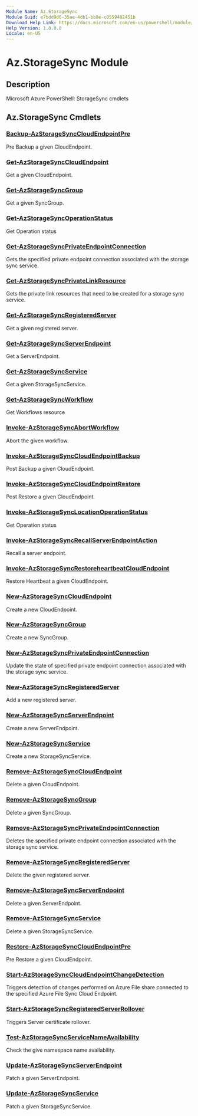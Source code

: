 ```yaml
---
Module Name: Az.StorageSync
Module Guid: e7bdd9d6-35ae-4db1-bb8e-c0559482451b
Download Help Link: https://docs.microsoft.com/en-us/powershell/module/az.storagesync
Help Version: 1.0.0.0
Locale: en-US
---
```


# Az.StorageSync Module
## Description
Microsoft Azure PowerShell: StorageSync cmdlets

## Az.StorageSync Cmdlets
### [Backup-AzStorageSyncCloudEndpointPre](Backup-AzStorageSyncCloudEndpointPre.md)
Pre Backup a given CloudEndpoint.

### [Get-AzStorageSyncCloudEndpoint](Get-AzStorageSyncCloudEndpoint.md)
Get a given CloudEndpoint.

### [Get-AzStorageSyncGroup](Get-AzStorageSyncGroup.md)
Get a given SyncGroup.

### [Get-AzStorageSyncOperationStatus](Get-AzStorageSyncOperationStatus.md)
Get Operation status

### [Get-AzStorageSyncPrivateEndpointConnection](Get-AzStorageSyncPrivateEndpointConnection.md)
Gets the specified private endpoint connection associated with the storage sync service.

### [Get-AzStorageSyncPrivateLinkResource](Get-AzStorageSyncPrivateLinkResource.md)
Gets the private link resources that need to be created for a storage sync service.

### [Get-AzStorageSyncRegisteredServer](Get-AzStorageSyncRegisteredServer.md)
Get a given registered server.

### [Get-AzStorageSyncServerEndpoint](Get-AzStorageSyncServerEndpoint.md)
Get a ServerEndpoint.

### [Get-AzStorageSyncService](Get-AzStorageSyncService.md)
Get a given StorageSyncService.

### [Get-AzStorageSyncWorkflow](Get-AzStorageSyncWorkflow.md)
Get Workflows resource

### [Invoke-AzStorageSyncAbortWorkflow](Invoke-AzStorageSyncAbortWorkflow.md)
Abort the given workflow.

### [Invoke-AzStorageSyncCloudEndpointBackup](Invoke-AzStorageSyncCloudEndpointBackup.md)
Post Backup a given CloudEndpoint.

### [Invoke-AzStorageSyncCloudEndpointRestore](Invoke-AzStorageSyncCloudEndpointRestore.md)
Post Restore a given CloudEndpoint.

### [Invoke-AzStorageSyncLocationOperationStatus](Invoke-AzStorageSyncLocationOperationStatus.md)
Get Operation status

### [Invoke-AzStorageSyncRecallServerEndpointAction](Invoke-AzStorageSyncRecallServerEndpointAction.md)
Recall a server endpoint.

### [Invoke-AzStorageSyncRestoreheartbeatCloudEndpoint](Invoke-AzStorageSyncRestoreheartbeatCloudEndpoint.md)
Restore Heartbeat a given CloudEndpoint.

### [New-AzStorageSyncCloudEndpoint](New-AzStorageSyncCloudEndpoint.md)
Create a new CloudEndpoint.

### [New-AzStorageSyncGroup](New-AzStorageSyncGroup.md)
Create a new SyncGroup.

### [New-AzStorageSyncPrivateEndpointConnection](New-AzStorageSyncPrivateEndpointConnection.md)
Update the state of specified private endpoint connection associated with the storage sync service.

### [New-AzStorageSyncRegisteredServer](New-AzStorageSyncRegisteredServer.md)
Add a new registered server.

### [New-AzStorageSyncServerEndpoint](New-AzStorageSyncServerEndpoint.md)
Create a new ServerEndpoint.

### [New-AzStorageSyncService](New-AzStorageSyncService.md)
Create a new StorageSyncService.

### [Remove-AzStorageSyncCloudEndpoint](Remove-AzStorageSyncCloudEndpoint.md)
Delete a given CloudEndpoint.

### [Remove-AzStorageSyncGroup](Remove-AzStorageSyncGroup.md)
Delete a given SyncGroup.

### [Remove-AzStorageSyncPrivateEndpointConnection](Remove-AzStorageSyncPrivateEndpointConnection.md)
Deletes the specified private endpoint connection associated with the storage sync service.

### [Remove-AzStorageSyncRegisteredServer](Remove-AzStorageSyncRegisteredServer.md)
Delete the given registered server.

### [Remove-AzStorageSyncServerEndpoint](Remove-AzStorageSyncServerEndpoint.md)
Delete a given ServerEndpoint.

### [Remove-AzStorageSyncService](Remove-AzStorageSyncService.md)
Delete a given StorageSyncService.

### [Restore-AzStorageSyncCloudEndpointPre](Restore-AzStorageSyncCloudEndpointPre.md)
Pre Restore a given CloudEndpoint.

### [Start-AzStorageSyncCloudEndpointChangeDetection](Start-AzStorageSyncCloudEndpointChangeDetection.md)
Triggers detection of changes performed on Azure File share connected to the specified Azure File Sync Cloud Endpoint.

### [Start-AzStorageSyncRegisteredServerRollover](Start-AzStorageSyncRegisteredServerRollover.md)
Triggers Server certificate rollover.

### [Test-AzStorageSyncServiceNameAvailability](Test-AzStorageSyncServiceNameAvailability.md)
Check the give namespace name availability.

### [Update-AzStorageSyncServerEndpoint](Update-AzStorageSyncServerEndpoint.md)
Patch a given ServerEndpoint.

### [Update-AzStorageSyncService](Update-AzStorageSyncService.md)
Patch a given StorageSyncService.

